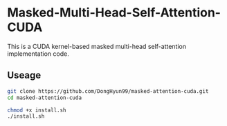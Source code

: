 # Masked-Multi-Head-Self-Attention-CUDA

This is a CUDA kernel-based masked multi-head self-attention implementation code.

## Useage

``` bash
git clone https://github.com/DongHyun99/masked-attention-cuda.git
cd masked-attention-cuda

chmod +x install.sh
./install.sh
```
